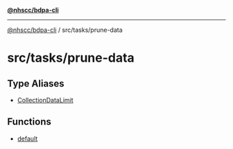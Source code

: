 [**@nhscc/bdpa-cli**](../../../README.md)

***

[@nhscc/bdpa-cli](../../../README.md) / src/tasks/prune-data

# src/tasks/prune-data

## Type Aliases

- [CollectionDataLimit](type-aliases/CollectionDataLimit.md)

## Functions

- [default](functions/default.md)
